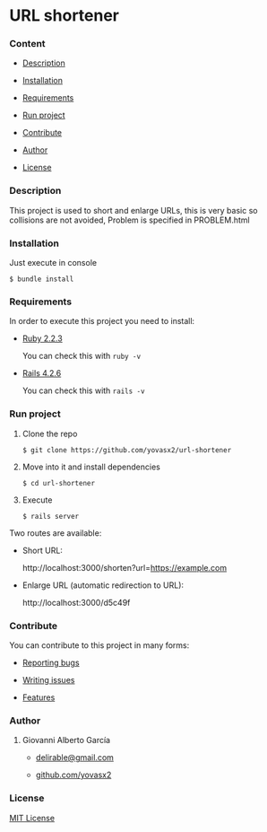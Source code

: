 # URL shortener

### Content

* [Description](#description)

* [Installation](#installation)

* [Requirements](#requirements)

* [Run project](#run-project)

* [Contribute](#contribute)

* [Author](#author)

* [License](#license)

<a name="description"/>

### Description

This project is used to short and enlarge URLs, this is very basic so collisions
are not avoided, Problem is specified in PROBLEM.html

<a name="installation">

### Installation

Just execute in console

    $ bundle install

<a name="requirements"/>

### Requirements

In order to execute this project you need to install:

* [Ruby 2.2.3](https://www.ruby-lang.org/es/news/2015/08/18/ruby-2-2-3-released/)

  You can check this with `ruby -v`
* [Rails 4.2.6](http://rubyonrails.org/)

  You can check this with `rails -v`

<a name="run-project"/>

### Run project

1. Clone the repo

       $ git clone https://github.com/yovasx2/url-shortener

2. Move into it and install dependencies

       $ cd url-shortener

3. Execute

       $ rails server

Two routes are available:

* Short URL:

  http://localhost:3000/shorten?url=https://example.com

* Enlarge URL (automatic redirection to URL):

  http://localhost:3000/d5c49f

<a name="contribute"/>

### Contribute

You can contribute to this project in many forms:

* [Reporting bugs](https://github.com/yovasx2/url-shortener/issues)

* [Writing issues](https://github.com/yovasx2/url-shortener/issues)

* [Features](https://github.com/yovasx2/url-shortener/pulls)

<a name="author"/>

### Author

1. Giovanni Alberto García

    * <a href="mailto:delirable@gmail.com">delirable@gmail.com</a>

    * [github.com/yovasx2](http://github.com/yovasx2)

<a name="license"/>

### License

[MIT License](http://choosealicense.com/licenses/mit/)
